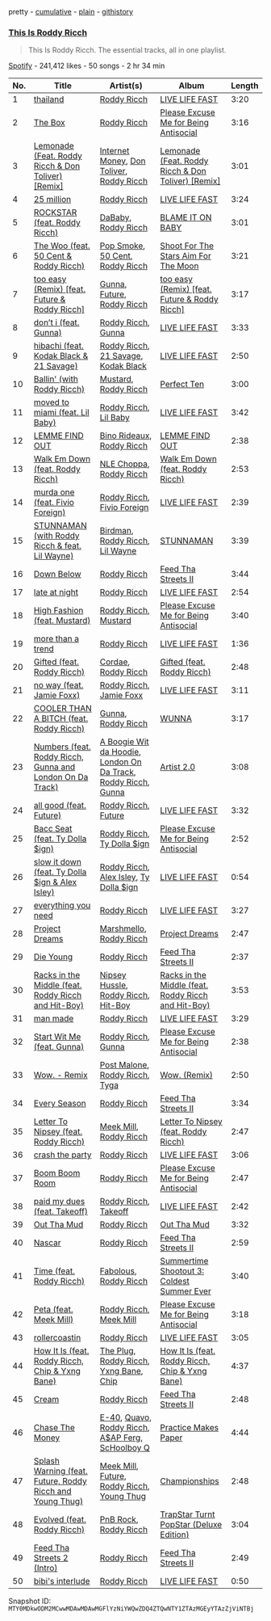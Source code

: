 pretty - [cumulative](/playlists/cumulative/37i9dQZF1DWSlZ5R8c1TX1.md) - [plain](/playlists/plain/37i9dQZF1DWSlZ5R8c1TX1) - [githistory](https://github.githistory.xyz/mackorone/spotify-playlist-archive/blob/main/playlists/plain/37i9dQZF1DWSlZ5R8c1TX1)

### [This Is Roddy Ricch](https://open.spotify.com/playlist/37i9dQZF1DWSlZ5R8c1TX1)

> This Is Roddy Ricch\. The essential tracks, all in one playlist.

[Spotify](https://open.spotify.com/user/spotify) - 241,412 likes - 50 songs - 2 hr 34 min

| No. | Title | Artist(s) | Album | Length |
|---|---|---|---|---|
| 1 | [thailand](https://open.spotify.com/track/0qHPxjC83zQYcxe39xSShx) | [Roddy Ricch](https://open.spotify.com/artist/757aE44tKEUQEqRuT6GnEB) | [LIVE LIFE FAST](https://open.spotify.com/album/1eVrpJbHRLBbioB9sb5b94) | 3:20 |
| 2 | [The Box](https://open.spotify.com/track/0nbXyq5TXYPCO7pr3N8S4I) | [Roddy Ricch](https://open.spotify.com/artist/757aE44tKEUQEqRuT6GnEB) | [Please Excuse Me for Being Antisocial](https://open.spotify.com/album/52u4anZbHd6UInnmHRFzba) | 3:16 |
| 3 | [Lemonade \(Feat\. Roddy Ricch & Don Toliver\) \[Remix\]](https://open.spotify.com/track/5sBplhIrmzA4kQGyIOpmDf) | [Internet Money](https://open.spotify.com/artist/6MPCFvOQv5cIGfw3jODMF0), [Don Toliver](https://open.spotify.com/artist/4Gso3d4CscCijv0lmajZWs), [Roddy Ricch](https://open.spotify.com/artist/757aE44tKEUQEqRuT6GnEB) | [Lemonade \(Feat\. Roddy Ricch & Don Toliver\) \[Remix\]](https://open.spotify.com/album/7AgDcfBGf9SYACiuIHXPRK) | 3:01 |
| 4 | [25 million](https://open.spotify.com/track/2lUDBd7JrgAMltcp6dcd7D) | [Roddy Ricch](https://open.spotify.com/artist/757aE44tKEUQEqRuT6GnEB) | [LIVE LIFE FAST](https://open.spotify.com/album/1eVrpJbHRLBbioB9sb5b94) | 3:24 |
| 5 | [ROCKSTAR \(feat\. Roddy Ricch\)](https://open.spotify.com/track/7ytR5pFWmSjzHJIeQkgog4) | [DaBaby](https://open.spotify.com/artist/4r63FhuTkUYltbVAg5TQnk), [Roddy Ricch](https://open.spotify.com/artist/757aE44tKEUQEqRuT6GnEB) | [BLAME IT ON BABY](https://open.spotify.com/album/623PL2MBg50Br5dLXC9E9e) | 3:01 |
| 6 | [The Woo \(feat\. 50 Cent & Roddy Ricch\)](https://open.spotify.com/track/1H7KnK26kc1YyellpbINEn) | [Pop Smoke](https://open.spotify.com/artist/0eDvMgVFoNV3TpwtrVCoTj), [50 Cent](https://open.spotify.com/artist/3q7HBObVc0L8jNeTe5Gofh), [Roddy Ricch](https://open.spotify.com/artist/757aE44tKEUQEqRuT6GnEB) | [Shoot For The Stars Aim For The Moon](https://open.spotify.com/album/7e7t0MCrNDcJZsPwUKjmOc) | 3:21 |
| 7 | [too easy \(Remix\) \[feat\. Future & Roddy Ricch\]](https://open.spotify.com/track/6DmhZu3SFOPOf4PkngL6TE) | [Gunna](https://open.spotify.com/artist/2hlmm7s2ICUX0LVIhVFlZQ), [Future](https://open.spotify.com/artist/1RyvyyTE3xzB2ZywiAwp0i), [Roddy Ricch](https://open.spotify.com/artist/757aE44tKEUQEqRuT6GnEB) | [too easy \(Remix\) \[feat\. Future & Roddy Ricch\]](https://open.spotify.com/album/3n3upY527sb0W3bG6VQDxe) | 3:17 |
| 8 | [don’t i \(feat\. Gunna\)](https://open.spotify.com/track/4t2HbYiaqvoPsbSrOB0LqS) | [Roddy Ricch](https://open.spotify.com/artist/757aE44tKEUQEqRuT6GnEB), [Gunna](https://open.spotify.com/artist/2hlmm7s2ICUX0LVIhVFlZQ) | [LIVE LIFE FAST](https://open.spotify.com/album/1eVrpJbHRLBbioB9sb5b94) | 3:33 |
| 9 | [hibachi \(feat\. Kodak Black & 21 Savage\)](https://open.spotify.com/track/7FCDmAel69bzxRkOxbh2dB) | [Roddy Ricch](https://open.spotify.com/artist/757aE44tKEUQEqRuT6GnEB), [21 Savage](https://open.spotify.com/artist/1URnnhqYAYcrqrcwql10ft), [Kodak Black](https://open.spotify.com/artist/46SHBwWsqBkxI7EeeBEQG7) | [LIVE LIFE FAST](https://open.spotify.com/album/1eVrpJbHRLBbioB9sb5b94) | 2:50 |
| 10 | [Ballin' \(with Roddy Ricch\)](https://open.spotify.com/track/3QzAOrNlsabgbMwlZt7TAY) | [Mustard](https://open.spotify.com/artist/0YinUQ50QDB7ZxSCLyQ40k), [Roddy Ricch](https://open.spotify.com/artist/757aE44tKEUQEqRuT6GnEB) | [Perfect Ten](https://open.spotify.com/album/2WrNHOba5u6P9S9xEboaUy) | 3:00 |
| 11 | [moved to miami \(feat\. Lil Baby\)](https://open.spotify.com/track/3rjwafyisDpLdoJ4RecHp6) | [Roddy Ricch](https://open.spotify.com/artist/757aE44tKEUQEqRuT6GnEB), [Lil Baby](https://open.spotify.com/artist/5f7VJjfbwm532GiveGC0ZK) | [LIVE LIFE FAST](https://open.spotify.com/album/1eVrpJbHRLBbioB9sb5b94) | 3:42 |
| 12 | [LEMME FIND OUT](https://open.spotify.com/track/2aMi7wkUtVZ7QTm6paGgox) | [Bino Rideaux](https://open.spotify.com/artist/3pcerTbRFAPvWWtAfySFWB), [Roddy Ricch](https://open.spotify.com/artist/757aE44tKEUQEqRuT6GnEB) | [LEMME FIND OUT](https://open.spotify.com/album/5BreDfoKKD7DBSzzQ6tAAi) | 2:38 |
| 13 | [Walk Em Down \(feat\. Roddy Ricch\)](https://open.spotify.com/track/4cSSL3YafYjM3yjgFO1vJg) | [NLE Choppa](https://open.spotify.com/artist/0ErzCpIMyLcjPiwT4elrtZ), [Roddy Ricch](https://open.spotify.com/artist/757aE44tKEUQEqRuT6GnEB) | [Walk Em Down \(feat\. Roddy Ricch\)](https://open.spotify.com/album/3EYg0XBIcyz3OvhIy7gsZQ) | 2:53 |
| 14 | [murda one \(feat\. Fivio Foreign\)](https://open.spotify.com/track/1rdVnpJ6puWLlxkG6Kmcls) | [Roddy Ricch](https://open.spotify.com/artist/757aE44tKEUQEqRuT6GnEB), [Fivio Foreign](https://open.spotify.com/artist/14CHVeJGrR5xgUGQFV5BVM) | [LIVE LIFE FAST](https://open.spotify.com/album/1eVrpJbHRLBbioB9sb5b94) | 2:39 |
| 15 | [STUNNAMAN \(with Roddy Ricch & feat\. Lil Wayne\)](https://open.spotify.com/track/3ptB4SmuSJTGhQByFrMJVJ) | [Birdman](https://open.spotify.com/artist/35sCXuy5gN6Or69rZ9vqBs), [Roddy Ricch](https://open.spotify.com/artist/757aE44tKEUQEqRuT6GnEB), [Lil Wayne](https://open.spotify.com/artist/55Aa2cqylxrFIXC767Z865) | [STUNNAMAN](https://open.spotify.com/album/0L6pUcZrXpM18hRPJVE4cV) | 3:39 |
| 16 | [Down Below](https://open.spotify.com/track/4SWWe2OYC4mqf40Gc2RSdl) | [Roddy Ricch](https://open.spotify.com/artist/757aE44tKEUQEqRuT6GnEB) | [Feed Tha Streets II](https://open.spotify.com/album/1jlIU9p7PChTK3AeqNpnsX) | 3:44 |
| 17 | [late at night](https://open.spotify.com/track/6kksmL4t09IgxhajuVDDxR) | [Roddy Ricch](https://open.spotify.com/artist/757aE44tKEUQEqRuT6GnEB) | [LIVE LIFE FAST](https://open.spotify.com/album/1eVrpJbHRLBbioB9sb5b94) | 2:54 |
| 18 | [High Fashion \(feat\. Mustard\)](https://open.spotify.com/track/07KXEDMj78x68D884wgVEm) | [Roddy Ricch](https://open.spotify.com/artist/757aE44tKEUQEqRuT6GnEB), [Mustard](https://open.spotify.com/artist/0YinUQ50QDB7ZxSCLyQ40k) | [Please Excuse Me for Being Antisocial](https://open.spotify.com/album/52u4anZbHd6UInnmHRFzba) | 3:40 |
| 19 | [more than a trend](https://open.spotify.com/track/0yk8VLT5BXbqHK8DZD3xUg) | [Roddy Ricch](https://open.spotify.com/artist/757aE44tKEUQEqRuT6GnEB) | [LIVE LIFE FAST](https://open.spotify.com/album/1eVrpJbHRLBbioB9sb5b94) | 1:36 |
| 20 | [Gifted \(feat\. Roddy Ricch\)](https://open.spotify.com/track/0mb3uDw5vfFUcZfJYFOMRu) | [Cordae](https://open.spotify.com/artist/0huGjMyP507tBCARyzSkrv), [Roddy Ricch](https://open.spotify.com/artist/757aE44tKEUQEqRuT6GnEB) | [Gifted \(feat\. Roddy Ricch\)](https://open.spotify.com/album/5RCg8bx2jAo66z9uffG44u) | 2:48 |
| 21 | [no way \(feat\. Jamie Foxx\)](https://open.spotify.com/track/1nmk4zIiNEbZYJ4eJpajnV) | [Roddy Ricch](https://open.spotify.com/artist/757aE44tKEUQEqRuT6GnEB), [Jamie Foxx](https://open.spotify.com/artist/7LnaAXbDVIL75IVPnndf7w) | [LIVE LIFE FAST](https://open.spotify.com/album/1eVrpJbHRLBbioB9sb5b94) | 3:11 |
| 22 | [COOLER THAN A BITCH \(feat\. Roddy Ricch\)](https://open.spotify.com/track/5LHHKZOwV8XW4LJP2C64mw) | [Gunna](https://open.spotify.com/artist/2hlmm7s2ICUX0LVIhVFlZQ), [Roddy Ricch](https://open.spotify.com/artist/757aE44tKEUQEqRuT6GnEB) | [WUNNA](https://open.spotify.com/album/0gA0nZrZ55PLUp7ARfrICu) | 3:17 |
| 23 | [Numbers \(feat\. Roddy Ricch, Gunna and London On Da Track\)](https://open.spotify.com/track/733c1CWmIGymoQXdp7Us88) | [A Boogie Wit da Hoodie](https://open.spotify.com/artist/31W5EY0aAly4Qieq6OFu6I), [London On Da Track](https://open.spotify.com/artist/5Nf5yishRW9Ye174sJISkg), [Roddy Ricch](https://open.spotify.com/artist/757aE44tKEUQEqRuT6GnEB), [Gunna](https://open.spotify.com/artist/2hlmm7s2ICUX0LVIhVFlZQ) | [Artist 2.0](https://open.spotify.com/album/0cZAE6guibfcYmTZD7hiae) | 3:08 |
| 24 | [all good \(feat\. Future\)](https://open.spotify.com/track/4tEArA9SQlyNrBHpjNZAWM) | [Roddy Ricch](https://open.spotify.com/artist/757aE44tKEUQEqRuT6GnEB), [Future](https://open.spotify.com/artist/1RyvyyTE3xzB2ZywiAwp0i) | [LIVE LIFE FAST](https://open.spotify.com/album/1eVrpJbHRLBbioB9sb5b94) | 3:32 |
| 25 | [Bacc Seat \(feat\. Ty Dolla $ign\)](https://open.spotify.com/track/6In6SkveIw26thdYRhHTVX) | [Roddy Ricch](https://open.spotify.com/artist/757aE44tKEUQEqRuT6GnEB), [Ty Dolla $ign](https://open.spotify.com/artist/7c0XG5cIJTrrAgEC3ULPiq) | [Please Excuse Me for Being Antisocial](https://open.spotify.com/album/52u4anZbHd6UInnmHRFzba) | 2:52 |
| 26 | [slow it down \(feat\. Ty Dolla $ign & Alex Isley\)](https://open.spotify.com/track/4OB4lUX8h7QLBo1rfiWNht) | [Roddy Ricch](https://open.spotify.com/artist/757aE44tKEUQEqRuT6GnEB), [Alex Isley](https://open.spotify.com/artist/7E2ioKxoxI2J94tUkIx6As), [Ty Dolla $ign](https://open.spotify.com/artist/7c0XG5cIJTrrAgEC3ULPiq) | [LIVE LIFE FAST](https://open.spotify.com/album/1eVrpJbHRLBbioB9sb5b94) | 0:54 |
| 27 | [everything you need](https://open.spotify.com/track/5ZD0MkX1FadkqYwhCCmAiv) | [Roddy Ricch](https://open.spotify.com/artist/757aE44tKEUQEqRuT6GnEB) | [LIVE LIFE FAST](https://open.spotify.com/album/1eVrpJbHRLBbioB9sb5b94) | 3:27 |
| 28 | [Project Dreams](https://open.spotify.com/track/6GSkLS2y4ZnnZsuRAj975K) | [Marshmello](https://open.spotify.com/artist/64KEffDW9EtZ1y2vBYgq8T), [Roddy Ricch](https://open.spotify.com/artist/757aE44tKEUQEqRuT6GnEB) | [Project Dreams](https://open.spotify.com/album/4mKWtSdQVrmWzY0d3fLBTR) | 2:47 |
| 29 | [Die Young](https://open.spotify.com/track/3wLtYwtqvKK2ewelSVPeDK) | [Roddy Ricch](https://open.spotify.com/artist/757aE44tKEUQEqRuT6GnEB) | [Feed Tha Streets II](https://open.spotify.com/album/1jlIU9p7PChTK3AeqNpnsX) | 2:37 |
| 30 | [Racks in the Middle \(feat\. Roddy Ricch and Hit\-Boy\)](https://open.spotify.com/track/6ya8ejoKgw906Y8LWclqrp) | [Nipsey Hussle](https://open.spotify.com/artist/0EeQBlQJFiAfJeVN2vT9s0), [Roddy Ricch](https://open.spotify.com/artist/757aE44tKEUQEqRuT6GnEB), [Hit\-Boy](https://open.spotify.com/artist/6q3p11nP1p80Ey6LrOOSed) | [Racks in the Middle \(feat\. Roddy Ricch and Hit\-Boy\)](https://open.spotify.com/album/6a2c06GAsKigzV53VyzBXk) | 3:53 |
| 31 | [man made](https://open.spotify.com/track/5ciPtn2yJDgSSXio7dQq13) | [Roddy Ricch](https://open.spotify.com/artist/757aE44tKEUQEqRuT6GnEB) | [LIVE LIFE FAST](https://open.spotify.com/album/1eVrpJbHRLBbioB9sb5b94) | 3:29 |
| 32 | [Start Wit Me \(feat\. Gunna\)](https://open.spotify.com/track/7A20WnLkjtZU2d7hIB6Ziu) | [Roddy Ricch](https://open.spotify.com/artist/757aE44tKEUQEqRuT6GnEB), [Gunna](https://open.spotify.com/artist/2hlmm7s2ICUX0LVIhVFlZQ) | [Please Excuse Me for Being Antisocial](https://open.spotify.com/album/52u4anZbHd6UInnmHRFzba) | 2:38 |
| 33 | [Wow\. \- Remix](https://open.spotify.com/track/0fcq51a3gOI6gPvzc0YLsk) | [Post Malone](https://open.spotify.com/artist/246dkjvS1zLTtiykXe5h60), [Roddy Ricch](https://open.spotify.com/artist/757aE44tKEUQEqRuT6GnEB), [Tyga](https://open.spotify.com/artist/5LHRHt1k9lMyONurDHEdrp) | [Wow\. \(Remix\)](https://open.spotify.com/album/1Id3Zj9GMvi7dPj3u6cMNs) | 2:50 |
| 34 | [Every Season](https://open.spotify.com/track/1ttPzkTSpQUFcEGx8bjerL) | [Roddy Ricch](https://open.spotify.com/artist/757aE44tKEUQEqRuT6GnEB) | [Feed Tha Streets II](https://open.spotify.com/album/1jlIU9p7PChTK3AeqNpnsX) | 3:34 |
| 35 | [Letter To Nipsey \(feat\. Roddy Ricch\)](https://open.spotify.com/track/0j2CNrgtalXRGIvHMO2vzh) | [Meek Mill](https://open.spotify.com/artist/20sxb77xiYeusSH8cVdatc), [Roddy Ricch](https://open.spotify.com/artist/757aE44tKEUQEqRuT6GnEB) | [Letter To Nipsey \(feat\. Roddy Ricch\)](https://open.spotify.com/album/5kQY1TXZGxVUKVgK4Rq4mf) | 2:47 |
| 36 | [crash the party](https://open.spotify.com/track/0WtWtk7D05LELKQk0q8FMC) | [Roddy Ricch](https://open.spotify.com/artist/757aE44tKEUQEqRuT6GnEB) | [LIVE LIFE FAST](https://open.spotify.com/album/1eVrpJbHRLBbioB9sb5b94) | 3:06 |
| 37 | [Boom Boom Room](https://open.spotify.com/track/3aBL75wBGHJnskegE9jyhb) | [Roddy Ricch](https://open.spotify.com/artist/757aE44tKEUQEqRuT6GnEB) | [Please Excuse Me for Being Antisocial](https://open.spotify.com/album/52u4anZbHd6UInnmHRFzba) | 2:47 |
| 38 | [paid my dues \(feat\. Takeoff\)](https://open.spotify.com/track/61TWTSHcrFVgaRr6U4MKBs) | [Roddy Ricch](https://open.spotify.com/artist/757aE44tKEUQEqRuT6GnEB), [Takeoff](https://open.spotify.com/artist/3EW0kQ1skZiK1NHg3Spt9J) | [LIVE LIFE FAST](https://open.spotify.com/album/1eVrpJbHRLBbioB9sb5b94) | 2:42 |
| 39 | [Out Tha Mud](https://open.spotify.com/track/7jI9cnrZof9mRNpIsA7QQN) | [Roddy Ricch](https://open.spotify.com/artist/757aE44tKEUQEqRuT6GnEB) | [Out Tha Mud](https://open.spotify.com/album/5zFQbfLwhrai9TtTBLXjm2) | 3:32 |
| 40 | [Nascar](https://open.spotify.com/track/4F60iJFwx0G7x3SNjYWiZP) | [Roddy Ricch](https://open.spotify.com/artist/757aE44tKEUQEqRuT6GnEB) | [Feed Tha Streets II](https://open.spotify.com/album/1jlIU9p7PChTK3AeqNpnsX) | 2:59 |
| 41 | [Time \(feat\. Roddy Ricch\)](https://open.spotify.com/track/3Hx8hoMtBcIj2vbS9hCOvy) | [Fabolous](https://open.spotify.com/artist/0YWxKQj2Go9CGHCp77UOyy), [Roddy Ricch](https://open.spotify.com/artist/757aE44tKEUQEqRuT6GnEB) | [Summertime Shootout 3: Coldest Summer Ever](https://open.spotify.com/album/3HnnFZuxm8gUEQE6SL67JQ) | 3:40 |
| 42 | [Peta \(feat\. Meek Mill\)](https://open.spotify.com/track/4bl1HBZliBuYpFZjWgefE4) | [Roddy Ricch](https://open.spotify.com/artist/757aE44tKEUQEqRuT6GnEB), [Meek Mill](https://open.spotify.com/artist/20sxb77xiYeusSH8cVdatc) | [Please Excuse Me for Being Antisocial](https://open.spotify.com/album/52u4anZbHd6UInnmHRFzba) | 3:18 |
| 43 | [rollercoastin](https://open.spotify.com/track/70QQOOZksoit78QsiDrEiN) | [Roddy Ricch](https://open.spotify.com/artist/757aE44tKEUQEqRuT6GnEB) | [LIVE LIFE FAST](https://open.spotify.com/album/1eVrpJbHRLBbioB9sb5b94) | 3:05 |
| 44 | [How It Is \(feat\. Roddy Ricch, Chip & Yxng Bane\)](https://open.spotify.com/track/1ogmtYEsS4ywfLIhMee5bu) | [The Plug](https://open.spotify.com/artist/5r3fI2q1YU3QyVP7oncOQ9), [Roddy Ricch](https://open.spotify.com/artist/757aE44tKEUQEqRuT6GnEB), [Yxng Bane](https://open.spotify.com/artist/5AbLpsnTQVNB3OEadYiVrK), [Chip](https://open.spotify.com/artist/0tJCNteqwm7LmRZ6KWr8GT) | [How It Is \(feat\. Roddy Ricch, Chip & Yxng Bane\)](https://open.spotify.com/album/73aHfMP5GrDh5UDdIXVIkb) | 4:37 |
| 45 | [Cream](https://open.spotify.com/track/2wz3OO7ndJQj15z3drwKkf) | [Roddy Ricch](https://open.spotify.com/artist/757aE44tKEUQEqRuT6GnEB) | [Feed Tha Streets II](https://open.spotify.com/album/1jlIU9p7PChTK3AeqNpnsX) | 2:48 |
| 46 | [Chase The Money](https://open.spotify.com/track/3rnDyg4f2oRsWmXdZVFD1Y) | [E\-40](https://open.spotify.com/artist/3crnzLy8R4lVwaigKEOz7V), [Quavo](https://open.spotify.com/artist/0VRj0yCOv2FXJNP47XQnx5), [Roddy Ricch](https://open.spotify.com/artist/757aE44tKEUQEqRuT6GnEB), [A$AP Ferg](https://open.spotify.com/artist/5dHt1vcEm9qb8fCyLcB3HL), [ScHoolboy Q](https://open.spotify.com/artist/5IcR3N7QB1j6KBL8eImZ8m) | [Practice Makes Paper](https://open.spotify.com/album/5EK2Kc4pKtcVGUM4Dvz2PQ) | 4:44 |
| 47 | [Splash Warning \(feat\. Future, Roddy Ricch and Young Thug\)](https://open.spotify.com/track/6cPnE82DKBLd7sg02ZNg8K) | [Meek Mill](https://open.spotify.com/artist/20sxb77xiYeusSH8cVdatc), [Future](https://open.spotify.com/artist/1RyvyyTE3xzB2ZywiAwp0i), [Roddy Ricch](https://open.spotify.com/artist/757aE44tKEUQEqRuT6GnEB), [Young Thug](https://open.spotify.com/artist/50co4Is1HCEo8bhOyUWKpn) | [Championships](https://open.spotify.com/album/6UYZEYjpN1DYRW0kqFy9ZE) | 2:48 |
| 48 | [Evolved \(feat\. Roddy Ricch\)](https://open.spotify.com/track/0q2n4kmbSaQUPfECkNpkfD) | [PnB Rock](https://open.spotify.com/artist/21WS9wngs9AqFckK7yYJPM), [Roddy Ricch](https://open.spotify.com/artist/757aE44tKEUQEqRuT6GnEB) | [TrapStar Turnt PopStar \(Deluxe Edition\)](https://open.spotify.com/album/2uBhSx6lqr4RkWM2YUYOrC) | 3:04 |
| 49 | [Feed Tha Streets 2 \(Intro\)](https://open.spotify.com/track/3kgQ1kJC1WkuYVJuNJHPGA) | [Roddy Ricch](https://open.spotify.com/artist/757aE44tKEUQEqRuT6GnEB) | [Feed Tha Streets II](https://open.spotify.com/album/1jlIU9p7PChTK3AeqNpnsX) | 2:49 |
| 50 | [bibi's interlude](https://open.spotify.com/track/6d2Z6mJZE9KJaa8iZRJIG1) | [Roddy Ricch](https://open.spotify.com/artist/757aE44tKEUQEqRuT6GnEB) | [LIVE LIFE FAST](https://open.spotify.com/album/1eVrpJbHRLBbioB9sb5b94) | 0:50 |

Snapshot ID: `MTY0MDkwODM2MCwwMDAwMDAwMGFlYzNiYWQwZDQ4ZTQwNTY1ZTAzMGEyYTAzZjViNTBj`
